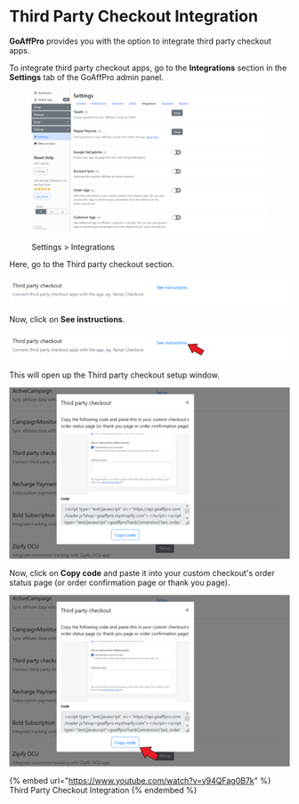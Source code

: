 # Third Party Checkout Integration

**GoAffPro** provides you with the option to integrate third party checkout apps.

To integrate third party checkout apps, go to the **Integrations** section in the **Settings** tab of the GoAffPro admin panel.

<figure><img src="../../.gitbook/assets/image (3595).png" alt=""><figcaption><p>Settings > Integrations</p></figcaption></figure>

Here, go to the Third party checkout section.

![Third party checkout](<../../.gitbook/assets/image (1649).png>)

Now, click on **See instructions**.

![Click on See instructions](<../../.gitbook/assets/Screenshot 2021-08-24 195542.png>)

This will open up the Third party checkout setup window.&#x20;

![Third party checkout setup](<../../.gitbook/assets/image (2412).png>)

Now, click on **Copy code** and paste it into your custom checkout's order status page (or order confirmation page or thank you page).

![Click on Copy Code](<../../.gitbook/assets/Screenshot 2021-08-24 201233.png>)

{% embed url="https://www.youtube.com/watch?v=y94QFag0B7k" %}
Third Party Checkout Integration
{% endembed %}
